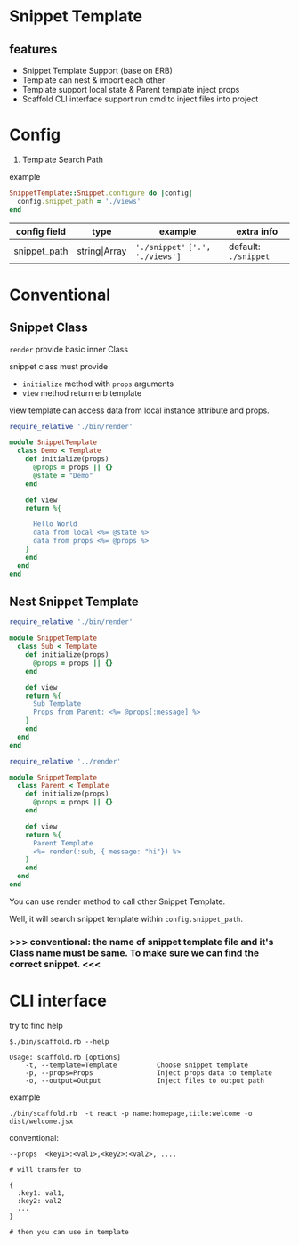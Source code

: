 # Snippet Template 

## features

* Snippet Template Support (base on ERB)
* Template can nest & import each other
* Template support local state & Parent template inject props
* Scaffold CLI interface support run cmd to inject files into project


# Config

1. Template Search Path

example

```ruby
SnippetTemplate::Snippet.configure do |config|
  config.snippet_path = './views'
end

```


| config field | type | example |extra info |
|----|----|----|----|
|snippet_path | string\|Array| `'./snippet'` `['.', './views']`| default: `./snippet` |


# Conventional


## Snippet Class

`render`  provide basic inner Class

snippet class must provide

* `initialize` method with `props` arguments
* `view` method return erb template

view template can access data from local instance attribute and props.


```ruby
require_relative './bin/render'

module SnippetTemplate
  class Demo < Template
    def initialize(props)
      @props = props || {}
      @state = "Demo"
    end

    def view
    return %{

      Hello World
      data from local <%= @state %>
      data from props <%= @props %>
    }
    end
  end
end
```

## Nest Snippet Template


```ruby
require_relative './bin/render'

module SnippetTemplate
  class Sub < Template
    def initialize(props)
      @props = props || {}
    end

    def view
    return %{
      Sub Template
      Props from Parent: <%= @props[:message] %>
    }
    end
  end
end
```

```ruby
require_relative '../render'

module SnippetTemplate
  class Parent < Template
    def initialize(props)
      @props = props || {}
    end

    def view
    return %{
      Parent Template
      <%= render(:sub, { message: "hi"}) %>
    }
    end
  end
end
```

You can use render method to call other Snippet Template.

Well, it will search snippet template within `config.snippet_path`.

### >>> conventional: the name of snippet template file and it's Class name must be same. To make sure we can find the correct snippet. <<<



# CLI interface


try to find help

```
$./bin/scaffold.rb --help

Usage: scaffold.rb [options]
    -t, --template=Template          Choose snippet template
    -p, --props=Props                Inject props data to template
    -o, --output=Output              Inject files to output path
```

example

```shell
./bin/scaffold.rb  -t react -p name:homepage,title:welcome -o dist/welcome.jsx
```

conventional:

```
--props  <key1>:<val1>,<key2>:<val2>, ....

# will transfer to

{
  :key1: val1,
  :key2: val2
  ...
}

# then you can use in template
```